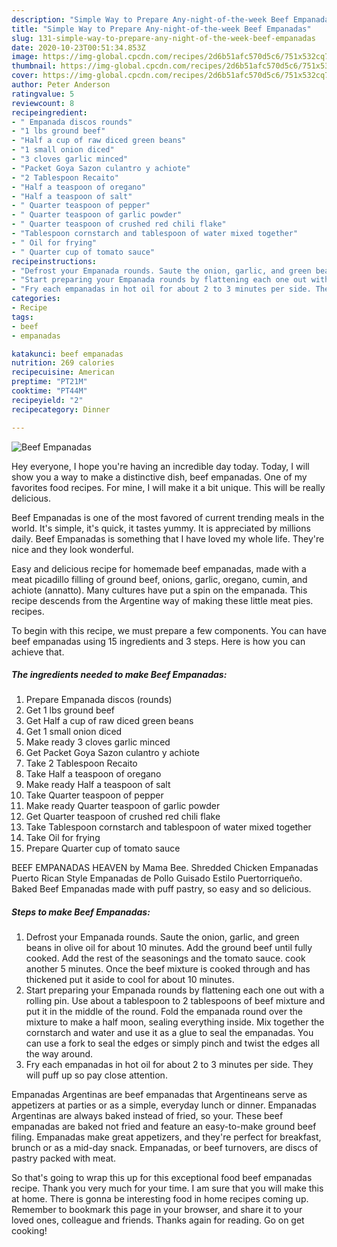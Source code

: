 ```yaml
---
description: "Simple Way to Prepare Any-night-of-the-week Beef Empanadas"
title: "Simple Way to Prepare Any-night-of-the-week Beef Empanadas"
slug: 131-simple-way-to-prepare-any-night-of-the-week-beef-empanadas
date: 2020-10-23T00:51:34.853Z
image: https://img-global.cpcdn.com/recipes/2d6b51afc570d5c6/751x532cq70/beef-empanadas-recipe-main-photo.jpg
thumbnail: https://img-global.cpcdn.com/recipes/2d6b51afc570d5c6/751x532cq70/beef-empanadas-recipe-main-photo.jpg
cover: https://img-global.cpcdn.com/recipes/2d6b51afc570d5c6/751x532cq70/beef-empanadas-recipe-main-photo.jpg
author: Peter Anderson
ratingvalue: 5
reviewcount: 8
recipeingredient:
- " Empanada discos rounds"
- "1 lbs ground beef"
- "Half a cup of raw diced green beans"
- "1 small onion diced"
- "3 cloves garlic minced"
- "Packet Goya Sazon culantro y achiote"
- "2 Tablespoon Recaito"
- "Half a teaspoon of oregano"
- "Half a teaspoon of salt"
- " Quarter teaspoon of pepper"
- " Quarter teaspoon of garlic powder"
- " Quarter teaspoon of crushed red chili flake"
- "Tablespoon cornstarch and tablespoon of water mixed together"
- " Oil for frying"
- " Quarter cup of tomato sauce"
recipeinstructions:
- "Defrost your Empanada rounds. Saute the onion, garlic, and green beans in olive oil for about 10 minutes. Add the ground beef until fully cooked. Add the rest of the seasonings and the tomato sauce. cook another 5 minutes. Once the beef mixture is cooked through and has thickened put it aside to cool for about 10 minutes."
- "Start preparing your Empanada rounds by flattening each one out with a rolling pin. Use about a tablespoon to 2 tablespoons of beef mixture and put it in the middle of the round. Fold the empanada round over the mixture to make a half moon, sealing everything inside. Mix together the cornstarch and water and use it as a glue to seal the empanadas. You can use a fork to seal the edges or simply pinch and twist the edges all the way around."
- "Fry each empanadas in hot oil for about 2 to 3 minutes per side. They will puff up so pay close attention."
categories:
- Recipe
tags:
- beef
- empanadas

katakunci: beef empanadas 
nutrition: 269 calories
recipecuisine: American
preptime: "PT21M"
cooktime: "PT44M"
recipeyield: "2"
recipecategory: Dinner

---
```



![Beef Empanadas](https://img-global.cpcdn.com/recipes/2d6b51afc570d5c6/751x532cq70/beef-empanadas-recipe-main-photo.jpg)

Hey everyone, I hope you're having an incredible day today. Today, I will show you a way to make a distinctive dish, beef empanadas. One of my favorites food recipes. For mine, I will make it a bit unique. This will be really delicious.

Beef Empanadas is one of the most favored of current trending meals in the world. It's simple, it's quick, it tastes yummy. It is appreciated by millions daily. Beef Empanadas is something that I have loved my whole life. They're nice and they look wonderful.

Easy and delicious recipe for homemade beef empanadas, made with a meat picadillo filling of ground beef, onions, garlic, oregano, cumin, and achiote (annatto). Many cultures have put a spin on the empanada. This recipe descends from the Argentine way of making these little meat pies. recipes.


To begin with this recipe, we must prepare a few components. You can have beef empanadas using 15 ingredients and 3 steps. Here is how you can achieve that.

<!--inarticleads1-->

##### The ingredients needed to make Beef Empanadas:

1. Prepare  Empanada discos (rounds)
1. Get 1 lbs ground beef
1. Get Half a cup of raw diced green beans
1. Get 1 small onion diced
1. Make ready 3 cloves garlic minced
1. Get Packet Goya Sazon culantro y achiote
1. Take 2 Tablespoon Recaito
1. Take Half a teaspoon of oregano
1. Make ready Half a teaspoon of salt
1. Take  Quarter teaspoon of pepper
1. Make ready  Quarter teaspoon of garlic powder
1. Get  Quarter teaspoon of crushed red chili flake
1. Take Tablespoon cornstarch and tablespoon of water mixed together
1. Take  Oil for frying
1. Prepare  Quarter cup of tomato sauce


BEEF EMPANADAS HEAVEN by Mama Bee. Shredded Chicken Empanadas Puerto Rican Style Empanadas de Pollo Guisado Estilo Puertorriqueño. Baked Beef Empanadas made with puff pastry, so easy and so delicious. 

<!--inarticleads2-->

##### Steps to make Beef Empanadas:

1. Defrost your Empanada rounds. Saute the onion, garlic, and green beans in olive oil for about 10 minutes. Add the ground beef until fully cooked. Add the rest of the seasonings and the tomato sauce. cook another 5 minutes. Once the beef mixture is cooked through and has thickened put it aside to cool for about 10 minutes.
1. Start preparing your Empanada rounds by flattening each one out with a rolling pin. Use about a tablespoon to 2 tablespoons of beef mixture and put it in the middle of the round. Fold the empanada round over the mixture to make a half moon, sealing everything inside. Mix together the cornstarch and water and use it as a glue to seal the empanadas. You can use a fork to seal the edges or simply pinch and twist the edges all the way around.
1. Fry each empanadas in hot oil for about 2 to 3 minutes per side. They will puff up so pay close attention.


Empanadas Argentinas are beef empanadas that Argentineans serve as appetizers at parties or as a simple, everyday lunch or dinner. Empanadas Argentinas are always baked instead of fried, so your. These beef empanadas are baked not fried and feature an easy-to-make ground beef filing. Empanadas make great appetizers, and they&#39;re perfect for breakfast, brunch or as a mid-day snack. Empanadas, or beef turnovers, are discs of pastry packed with meat. 

So that's going to wrap this up for this exceptional food beef empanadas recipe. Thank you very much for your time. I am sure that you will make this at home. There is gonna be interesting food in home recipes coming up. Remember to bookmark this page in your browser, and share it to your loved ones, colleague and friends. Thanks again for reading. Go on get cooking!
